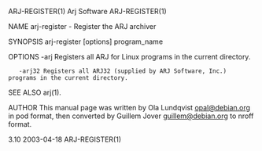 ARJ-REGISTER(1)                                                    Arj Software                                                    ARJ-REGISTER(1)

NAME
       arj-register - Register the ARJ archiver

SYNOPSIS
       arj-register [options] program_name

OPTIONS
       -arj   Registers all ARJ for Linux programs in the current directory.

       -arj32 Registers all ARJ32 (supplied by ARJ Software, Inc.) programs in the current directory.

SEE ALSO
       arj(1).

AUTHOR
       This  manual  page  was  written  by Ola Lundqvist <opal@debian.org> in pod format, then converted by Guillem Jover <guillem@debian.org> to
       nroff format.

3.10                                                                2003-04-18                                                     ARJ-REGISTER(1)
